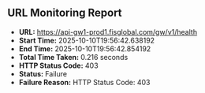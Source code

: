 ## URL Monitoring Report

- **URL:** https://api-gw1-prod1.fisglobal.com/gw/v1/health
- **Start Time:** 2025-10-10T19:56:42.638192
- **End Time:** 2025-10-10T19:56:42.854192
- **Total Time Taken:** 0.216 seconds
- **HTTP Status Code:** 403
- **Status:** Failure
- **Failure Reason:** HTTP Status Code: 403

